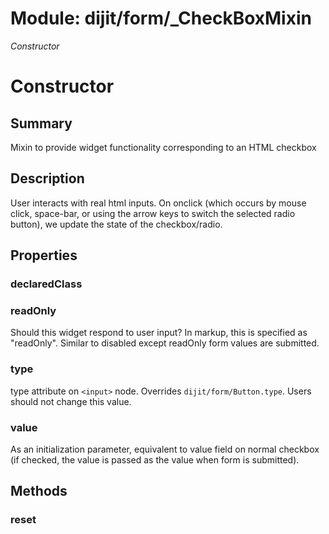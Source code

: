 # Module: dijit/form/_CheckBoxMixin

*Constructor*

# Constructor

## Summary

Mixin to provide widget functionality corresponding to an HTML checkbox

## Description

User interacts with real html inputs.
On onclick (which occurs by mouse click, space-bar, or
using the arrow keys to switch the selected radio button),
we update the state of the checkbox/radio.

## Properties

### declaredClass


### readOnly
Should this widget respond to user input?
In markup, this is specified as "readOnly".
Similar to disabled except readOnly form values are submitted.

### type
type attribute on `<input>` node.
Overrides `dijit/form/Button.type`.  Users should not change this value.

### value
As an initialization parameter, equivalent to value field on normal checkbox
(if checked, the value is passed as the value when form is submitted).

## Methods

### reset


